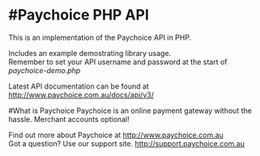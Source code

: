 #Paychoice PHP API
================

This is an implementation of the Paychoice API in PHP.

Includes an example demostrating library usage.  
Remember to set your API username and password at the start of _paychoice-demo.php_

Latest API documentation can be found at http://www.paychoice.com.au/docs/api/v3/

#What is Paychoice
Paychoice is an online payment gateway without the hassle. Merchant accounts optional!

Find out more about Paychoice at http://www.paychoice.com.au  
Got a question? Use our support site. http://support.paychoice.com.au
